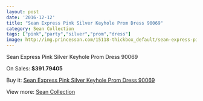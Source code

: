 ```yaml
---
layout: post
date: '2016-12-12'
title: "Sean Express Pink Silver Keyhole Prom Dress 90069"
category: Sean Collection
tags: ["pink","party","silver","prom","dress"]
image: http://img.princessan.com/15118-thickbox_default/sean-express-pink-silver-keyhole-prom-dress-90069.jpg
---
```

Sean Express Pink Silver Keyhole Prom Dress 90069

On Sales: **$391.79405**
<a href="https://www.princessan.com/en/sean-collection/7056-sean-express-pink-silver-keyhole-prom-dress-90069.html"><amp-img layout="responsive" width="600" height="600" src="//img.princessan.com/15118-thickbox_default/sean-express-pink-silver-keyhole-prom-dress-90069.jpg" alt="Sean Express Pink Silver Keyhole Prom Dress 90069 0" /></a>
<a href="https://www.princessan.com/en/sean-collection/7056-sean-express-pink-silver-keyhole-prom-dress-90069.html"><amp-img layout="responsive" width="600" height="600" src="//img.princessan.com/15119-thickbox_default/sean-express-pink-silver-keyhole-prom-dress-90069.jpg" alt="Sean Express Pink Silver Keyhole Prom Dress 90069 1" /></a>
<a href="https://www.princessan.com/en/sean-collection/7056-sean-express-pink-silver-keyhole-prom-dress-90069.html"><amp-img layout="responsive" width="600" height="600" src="//img.princessan.com/15120-thickbox_default/sean-express-pink-silver-keyhole-prom-dress-90069.jpg" alt="Sean Express Pink Silver Keyhole Prom Dress 90069 2" /></a>

Buy it: [Sean Express Pink Silver Keyhole Prom Dress 90069](https://www.princessan.com/en/sean-collection/7056-sean-express-pink-silver-keyhole-prom-dress-90069.html "Sean Express Pink Silver Keyhole Prom Dress 90069")

View more: [Sean Collection](https://www.princessan.com/en/56-sean-collection "Sean Collection")